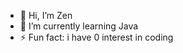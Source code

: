 - 👋 Hi, I’m Zen
- 🌱 I’m currently learning Java
- ⚡ Fun fact: i have 0 interest in coding

<!---
Zenn-10/Zenn-10 is a ✨ special ✨ repository because its `README.md` (this file) appears on your GitHub profile.
You can click the Preview link to take a look at your changes.
--->
